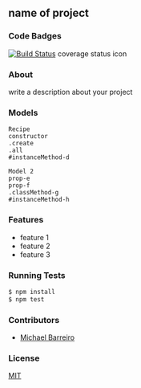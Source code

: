 ## name of project
### Code Badges
[![Build Status](https://travis-ci.org/MikeBBarreiro/iron-chef.svg?branch=master)](https://travis-ci.org/MikeBBarreiro/iron-chef)
coverage status icon

### About
write a description about your project

### Models
```
Recipe
constructor
.create
.all
#instanceMethod-d
```

```
Model 2
prop-e
prop-f
.classMethod-g
#instanceMethod-h
```

### Features
- feature 1
- feature 2
- feature 3

### Running Tests
```bash
$ npm install
$ npm test
```

### Contributors
- [Michael Barreiro](https://github.com/MikeBBarreiro)

### License
[MIT](LICENSE)

